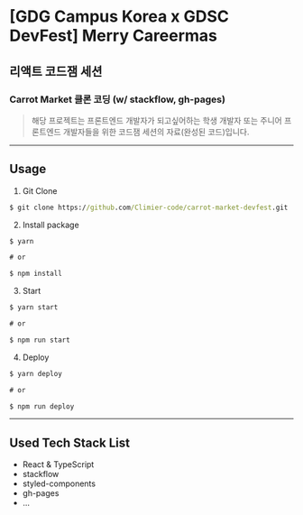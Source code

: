 # [GDG Campus Korea x GDSC DevFest] Merry Careermas

## 리액트 코드잼 세션

### Carrot Market 클론 코딩 (w/ stackflow, gh-pages)

> 해당 프로젝트는 프론트엔드 개발자가 되고싶어하는 학생 개발자 또는 주니어 프론트엔드 개발자들을 위한 코드잼 세션의 자료(완성된 코드)입니다.

---

## Usage

1. Git Clone

```cmd
$ git clone https://github.com/Climier-code/carrot-market-devfest.git
```

2. Install package

```cmd
$ yarn

# or

$ npm install
```

3. Start

```cmd
$ yarn start

# or

$ npm run start
```

4. Deploy

```cmd
$ yarn deploy

# or

$ npm run deploy
```

---

## Used Tech Stack List

- React & TypeScript
- stackflow
- styled-components
- gh-pages
- ...
